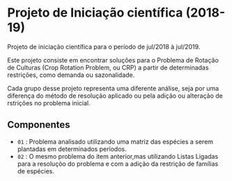 # Projeto de Iniciação científica (2018-19)

Projeto de iniciação científica para o período de jul/2018 à jul/2019.

Este projeto consiste em encontrar soluções para o Problema de Rotação de Culturas (Crop Rotation Problem, ou CRP) a partir de determinadas restrições, como demanda ou sazonalidade.

Cada grupo desse projeto representa uma diferente análise, seja por uma diferença do método de resolução aplicado ou pela adição ou alteração de rstrições no problema inicial.

## Componentes
- `01` : Problema analisado utilizando uma matriz das espécies a serem plantadas em determinados períodos.
- `02` : O mesmo problema do item anterior,mas utilizando Listas Ligadas para a resoluçõo do problema e com a adição da restrição de famílias de espécies.
